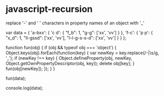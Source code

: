 # javascript-recursion
replace '-' and ' ' characters in property names of an object with '_'


var data = {
	'a-bxx': {
  	'c d': {
    	"f_b": 1,
      "g-g": ['xx', 'vv']
    }
  },
  'f-c': {
  	'p p': {
    	"x_d": 1,
      "ll-gssd": ['xx', 'vv'],
      "l-l-g-s-s-d": ['xx', 'vv']
    }
  }
};

function fun(obj) {
  if (obj && typeof obj === 'object') {
    Object.keys(obj).forEach(function(key) {
      var newKey = key.replace(/-|\s/g, '_');
      if (newKey !== key) {
        Object.defineProperty(obj, newKey, Object.getOwnPropertyDescriptor(obj, key));
        delete obj[key];
      }
      fun(obj[newKey]);
    });
  }
}

fun(data);

console.log(data);
